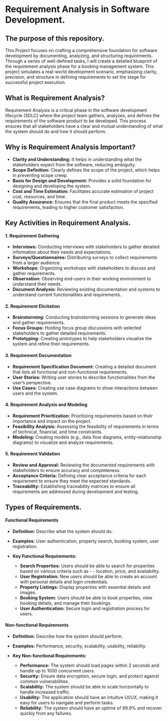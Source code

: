 # Requirement Analysis in Software Development.

## The purpose of this repository.

This Project focuses on crafting a comprehensive foundation for software development by documenting, analyzing, and structuring requirements. Through a series of well-defined tasks, I will create a detailed blueprint of the requirement analysis phase for a booking management system. This project simulates a real-world development scenario, emphasizing clarity, precision, and structure in defining requirements to set the stage for successful project execution.

## What is Requirement Analysis?

Requirement Analysis is a critical phase in the software development lifecycle (SDLC) where the project team gathers, analyzes, and defines the requirements of the software product to be developed. This process ensures that all stakeholders have a clear and mutual understanding of what the system should do and how it should perform.

## Why is Requirement Analysis Important?

- **Clarity and Understanding:** It helps in understanding what the stakeholders expect from the software, reducing ambiguity.
- **Scope Definition:** Clearly defines the scope of the project, which helps in preventing scope creep.
- **Basis for Design and Development:** Provides a solid foundation for designing and developing the system.
- **Cost and Time Estimation:** Facilitates accurate estimation of project cost, resources, and time.
- **Quality Assurance:** Ensures that the final product meets the specified requirements, leading to higher customer satisfaction.

## Key Activities in Requirement Analysis.

#### 1. Requirement Gathering

- **Interviews:** Conducting interviews with stakeholders to gather detailed information about their needs and expectations.
- **Surveys/Questionnaires:** Distributing surveys to collect requirements from a larger audience.
- **Workshops:** Organizing workshops with stakeholders to discuss and gather requirements.
- **Observation:** Observing end-users in their working environment to understand their needs.
- **Document Analysis:** Reviewing existing documentation and systems to understand current functionalities and requirements.

#### 2. Requirement Elicitation

- **Brainstorming:** Conducting brainstorming sessions to generate ideas and gather requirements.
- **Focus Groups:** Holding focus group discussions with selected stakeholders to gather detailed requirements.
- **Prototyping:** Creating prototypes to help stakeholders visualize the system and refine their requirements.

#### 3. Requirement Documentation

- **Requirement Specification Document:** Creating a detailed document that lists all functional and non-functional requirements.
- **User Stories:** Writing user stories to describe functionalities from the user’s perspective.
- **Use Cases:** Creating use case diagrams to show interactions between users and the system.

#### 4. Requirement Analysis and Modeling

- **Requirement Prioritization:** Prioritizing requirements based on their importance and impact on the project.
- **Feasibility Analysis:** Assessing the feasibility of requirements in terms of technical, financial, and time constraints.
- **Modeling:** Creating models (e.g., data flow diagrams, entity-relationship diagrams) to visualize and analyze requirements.

#### 5. Requirement Validation

- **Review and Approval:** Reviewing the documented requirements with stakeholders to ensure accuracy and completeness.
- **Acceptance Criteria:** Defining clear acceptance criteria for each requirement to ensure they meet the expected standards.
- **Traceability:** Establishing traceability matrices to ensure all requirements are addressed during development and testing.

## Types of Requirements.

#### Functional Requirements

- **Definition:** Describe what the system should do.

- **Examples:** User authentication, property search, booking system, user registration.

- **Key Functional Requirements:**
  - **Search Properties:** Users should be able to search for properties based on various criteria such as - - location, price, and availability.
  - **User Registration:** New users should be able to create an account with personal details and login credentials.
  - **Property Listings:** Display properties with essential details and images.
  - **Booking System:** Users should be able to book properties, view booking details, and manage their bookings.
  - **User Authentication:** Secure login and registration process for users.

#### Non-functional Requirements

- **Definition:** Describe how the system should perform.

- **Examples:** Performance, security, scalability, usability, reliability.

- **Key Non-functional Requirements:**
  - **Performance:** The system should load pages within 2 seconds and handle up to 1000 concurrent users.
  - **Security:** Ensure data encryption, secure login, and protect against common vulnerabilities.
  - **Scalability:** The system should be able to scale horizontally to handle increased traffic.
  - **Usability:** The application should have an intuitive UI/UX, making it easy for users to navigate and perform tasks.
  - **Reliability:** The system should have an uptime of 99.9% and recover quickly from any failures.
